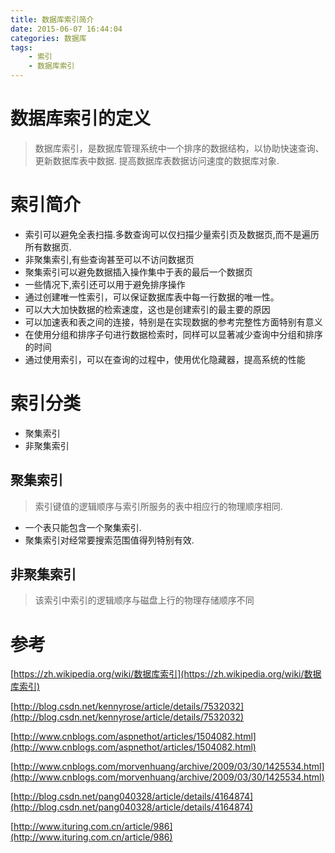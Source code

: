 ```yaml
---
title: 数据库索引简介
date: 2015-06-07 16:44:04
categories: 数据库
tags:
	- 索引
	- 数据库索引
---
```


# 数据库索引的定义
> 数据库索引，是数据库管理系统中一个排序的数据结构，以协助快速查询、更新数据库表中数据.
> 提高数据库表数据访问速度的数据库对象.

<!-- more -->

# 索引简介
* 索引可以避免全表扫描.多数查询可以仅扫描少量索引页及数据页,而不是遍历所有数据页.
* 非聚集索引,有些查询甚至可以不访问数据页
* 聚集索引可以避免数据插入操作集中于表的最后一个数据页
* 一些情况下,索引还可以用于避免排序操作
* 通过创建唯一性索引，可以保证数据库表中每一行数据的唯一性。
* 可以大大加快数据的检索速度，这也是创建索引的最主要的原因
* 可以加速表和表之间的连接，特别是在实现数据的参考完整性方面特别有意义
* 在使用分组和排序子句进行数据检索时，同样可以显著减少查询中分组和排序的时间
* 通过使用索引，可以在查询的过程中，使用优化隐藏器，提高系统的性能

# 索引分类
* 聚集索引
* 非聚集索引

## 聚集索引
> 索引键值的逻辑顺序与索引所服务的表中相应行的物理顺序相同.

* 一个表只能包含一个聚集索引.
* 聚集索引对经常要搜索范围值得列特别有效.

## 非聚集索引
> 该索引中索引的逻辑顺序与磁盘上行的物理存储顺序不同

# 参考
[https://zh.wikipedia.org/wiki/数据库索引](https://zh.wikipedia.org/wiki/数据库索引)

[http://blog.csdn.net/kennyrose/article/details/7532032](http://blog.csdn.net/kennyrose/article/details/7532032)

[http://www.cnblogs.com/aspnethot/articles/1504082.html](http://www.cnblogs.com/aspnethot/articles/1504082.html)

[http://www.cnblogs.com/morvenhuang/archive/2009/03/30/1425534.html](http://www.cnblogs.com/morvenhuang/archive/2009/03/30/1425534.html)

[http://blog.csdn.net/pang040328/article/details/4164874](http://blog.csdn.net/pang040328/article/details/4164874)

[http://www.ituring.com.cn/article/986](http://www.ituring.com.cn/article/986)